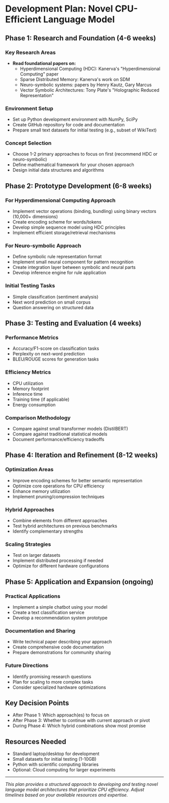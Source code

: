 # Development Plan: Novel CPU-Efficient Language Model

## Phase 1: Research and Foundation (4-6 weeks)

### Key Research Areas

- **Read foundational papers on:**
  - Hyperdimensional Computing (HDC): Kanerva's "Hyperdimensional Computing" paper
  - Sparse Distributed Memory: Kanerva's work on SDM
  - Neuro-symbolic systems: papers by Henry Kautz, Gary Marcus
  - Vector Symbolic Architectures: Tony Plate's "Holographic Reduced Representation"

### Environment Setup

- Set up Python development environment with NumPy, SciPy
- Create GitHub repository for code and documentation
- Prepare small text datasets for initial testing (e.g., subset of WikiText)

### Concept Selection

- Choose 1-2 primary approaches to focus on first (recommend HDC or neuro-symbolic)
- Define mathematical framework for your chosen approach
- Design initial data structures and algorithms

## Phase 2: Prototype Development (6-8 weeks)

### For Hyperdimensional Computing Approach

- Implement vector operations (binding, bundling) using binary vectors (10,000+ dimensions)
- Create encoding scheme for words/tokens
- Develop simple sequence model using HDC principles
- Implement efficient storage/retrieval mechanisms

### For Neuro-symbolic Approach

- Define symbolic rule representation format
- Implement small neural component for pattern recognition
- Create integration layer between symbolic and neural parts
- Develop inference engine for rule application

### Initial Testing Tasks

- Simple classification (sentiment analysis)
- Next word prediction on small corpus
- Question answering on structured data

## Phase 3: Testing and Evaluation (4 weeks)

### Performance Metrics

- Accuracy/F1-score on classification tasks
- Perplexity on next-word prediction
- BLEU/ROUGE scores for generation tasks

### Efficiency Metrics

- CPU utilization
- Memory footprint
- Inference time
- Training time (if applicable)
- Energy consumption

### Comparison Methodology

- Compare against small transformer models (DistilBERT)
- Compare against traditional statistical models
- Document performance/efficiency tradeoffs

## Phase 4: Iteration and Refinement (8-12 weeks)

### Optimization Areas

- Improve encoding schemes for better semantic representation
- Optimize core operations for CPU efficiency
- Enhance memory utilization
- Implement pruning/compression techniques

### Hybrid Approaches

- Combine elements from different approaches
- Test hybrid architectures on previous benchmarks
- Identify complementary strengths

### Scaling Strategies

- Test on larger datasets
- Implement distributed processing if needed
- Optimize for different hardware configurations

## Phase 5: Application and Expansion (ongoing)

### Practical Applications

- Implement a simple chatbot using your model
- Create a text classification service
- Develop a recommendation system prototype

### Documentation and Sharing

- Write technical paper describing your approach
- Create comprehensive code documentation
- Prepare demonstrations for community sharing

### Future Directions

- Identify promising research questions
- Plan for scaling to more complex tasks
- Consider specialized hardware optimizations

## Key Decision Points

- After Phase 1: Which approach(es) to focus on
- After Phase 3: Whether to continue with current approach or pivot
- During Phase 4: Which hybrid combinations show most promise

## Resources Needed

- Standard laptop/desktop for development
- Small datasets for initial testing (1-10GB)
- Python with scientific computing libraries
- Optional: Cloud computing for larger experiments

---

_This plan provides a structured approach to developing and testing novel language model architectures that prioritize CPU efficiency. Adjust timelines based on your available resources and expertise._
